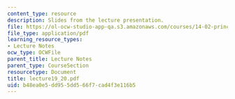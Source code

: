 ```yaml
---
content_type: resource
description: Slides from the lecture presentation.
file: https://ol-ocw-studio-app-qa.s3.amazonaws.com/courses/14-02-principles-of-macroeconomics-fall-2004/b48ea0e5dd955dd566f7cad4f3e116b5_lecture19_20.pdf
file_type: application/pdf
learning_resource_types:
- Lecture Notes
ocw_type: OCWFile
parent_title: Lecture Notes
parent_type: CourseSection
resourcetype: Document
title: lecture19_20.pdf
uid: b48ea0e5-dd95-5dd5-66f7-cad4f3e116b5
---
```

